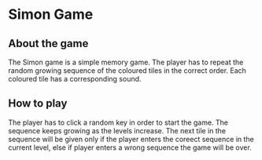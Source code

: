 # Simon Game 

## About the game
The Simon game is a simple memory game. The player has to repeat the random growing sequence of the coloured tiles in the correct order. Each coloured tile has a corresponding sound.

## How to play
The player has to click a random key in order to start the game. The sequence keeps growing as the levels increase. The next tile in the sequence will be given only if the player enters the coreect sequence in the current level, else if player enters a wrong sequence the game will be over. 
